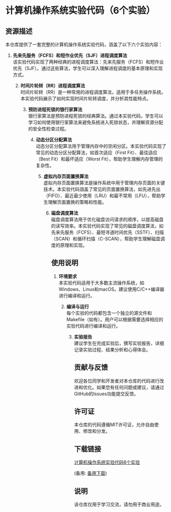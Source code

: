 # 计算机操作系统实验代码（6个实验）

## 资源描述

本仓库提供了一套完整的计算机操作系统实验代码，涵盖了以下六个实验内容：

1. **先来先服务（FCFS）和短作业优先（SJF）进程调度算法**  
   该实验代码实现了两种经典的进程调度算法：先来先服务（FCFS）和短作业优先（SJF）。通过这些算法，学生可以深入理解进程调度的基本原理和实现方式。

   2. **时间片轮转（RR）进程调度算法**  
      时间片轮转（RR）是一种常用的进程调度算法，适用于多任务操作系统。本实验代码展示了如何实现时间片轮转调度，并分析其性能特点。

      3. **预防进程死锁的银行家算法**  
         银行家算法是预防进程死锁的经典算法。通过本实验代码，学生可以学习如何使用银行家算法来避免系统进入死锁状态，并理解资源分配的安全性检查过程。

         4. **动态分区分配算法**  
            动态分区分配算法用于管理内存中的空闲分区。本实验代码实现了常见的动态分区分配算法，如首次适应（First Fit）、最佳适应（Best Fit）和最坏适应（Worst Fit），帮助学生理解内存管理的复杂性。

            5. **虚拟内存页面置换算法**  
               虚拟内存页面置换算法是操作系统中用于管理内存页面的关键技术。本实验代码涵盖了常见的页面置换算法，如先进先出（FIFO）、最近最少使用（LRU）和最不常用（LFU），帮助学生理解页面置换的策略和性能。

               6. **磁盘调度算法**  
                  磁盘调度算法用于优化磁盘访问请求的顺序，以提高磁盘的读写效率。本实验代码实现了常见的磁盘调度算法，如先来先服务（FCFS）、最短寻道时间优先（SSTF）、扫描（SCAN）和循环扫描（C-SCAN），帮助学生理解磁盘调度的原理和实现。

                  ## 使用说明

                  1. **环境要求**  
                     本实验代码适用于大多数主流操作系统，如Windows、Linux和macOS。建议使用C/C++编译器进行编译和运行。

                     2. **编译与运行**  
                        每个实验的代码都包含一个独立的源文件和Makefile（如有）。用户可以根据需要选择相应的实验代码进行编译和运行。

                        3. **实验报告**  
                           建议学生在完成实验后，撰写实验报告，详细记录实验过程、结果分析和心得体会。

                           ## 贡献与反馈

                           欢迎各位同学和开发者对本仓库的代码进行改进和优化。如果您有任何问题或建议，请通过GitHub的Issues功能提交反馈。

                           ## 许可证

                           本仓库的代码遵循MIT许可证，允许自由使用、修改和分发。

                           ## 下载链接
                           [计算机操作系统实验代码6个实验](https://pan.quark.cn/s/3da957f3fb45) 

                           (备用: [备用下载](https://pan.baidu.com/s/1tzjULqOC4erNb0cL6-C2hA?pwd=1234))

                           ## 说明

                           该仓库仅用于学习交流，请勿用于商业用途。
